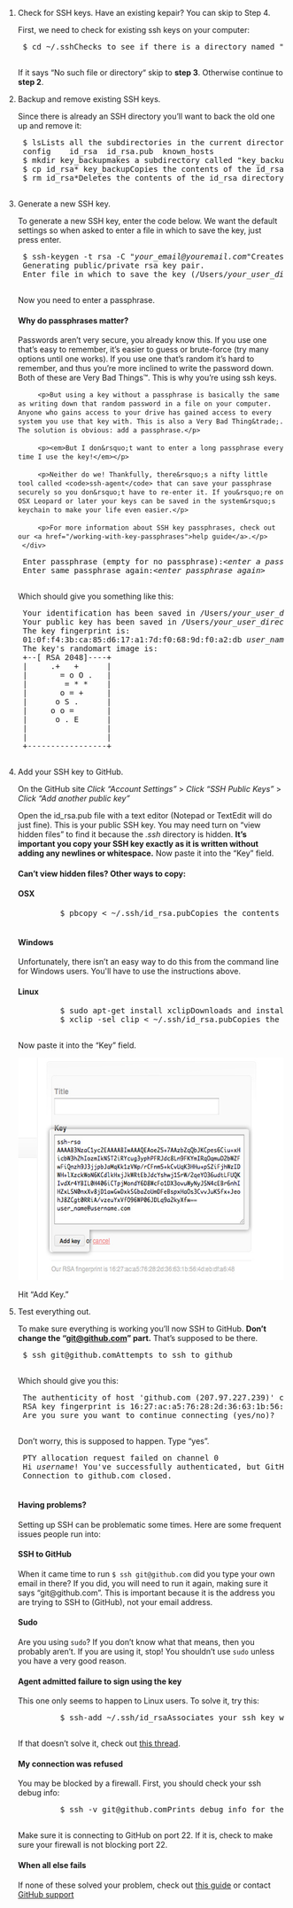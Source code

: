 
1. <span class="step-title">Check for SSH keys. <span>Have an existing kepair? You can skip to Step 4.</span></span>

	First, we need to check for existing ssh keys on your computer:

	<pre class="terminal bootcamp">
	<span class="codeline">$ cd ~/.ssh<span>Checks to see if there is a directory named ".ssh" in your user directory</span></span>
	</pre>

	If it says &ldquo;No such file or directory&ldquo; skip to __step 3__. Otherwise continue to __step 2__.

2. <span class="step-title">Backup and remove existing SSH keys.</span>

	Since there is already an SSH directory you&rsquo;ll want to back the old one up and remove it:

	<pre class="terminal bootcamp">
	<span class="codeline">$ ls<span>Lists all the subdirectories in the current directory</span></span>
	<span class="bash-output">config	id_rsa	id_rsa.pub	known_hosts</span>
	<span class="codeline">$ mkdir key_backup<span>makes a subdirectory called "key_backup" in the current directory</span></span>
	<span class="codeline">$ cp id_rsa* key_backup<span>Copies the contents of the id_rsa directory into key_backup	 </span></span>
	<span class="codeline">$ rm id_rsa*<span>Deletes the contents of the id_rsa directory</span></span>
	</pre>

3. <span class="step-title">Generate a new SSH key.</span>

	To generate a new SSH key, enter the code below. We want the default settings so when asked to enter a file in which to save the key, just press enter.

	<pre class="terminal bootcamp">
	<span class="codeline">$ ssh-keygen -t rsa -C "<em>your_email@youremail.com</em>"<span>Creates a new ssh key using the provided email</span></span>
	<span class="bash-output">Generating public/private rsa key pair.</span>
	<span class="bash-output">Enter file in which to save the key (/Users/<em>your_user_directory</em>/.ssh/id_rsa):<em>&lt;press enter&gt;</em></span>
	</pre>

	Now you need to enter a passphrase.

	<div class="more-info">
		<h4 class="compressed">Why do passphrases matter?</h4>
		<div class="more-content">
			<p>Passwords aren&rsquo;t very secure, you already know this. If you use one that&rsquo;s easy to remember, it&rsquo;s easier to guess or brute-force (try many options until one works). If you use one that&rsquo;s random it&rsquo;s hard to remember, and thus you&rsquo;re more inclined to write the password down. Both of these are Very Bad Things&trade;. This is why you&rsquo;re using ssh keys.</p>

			<p>But using a key without a passphrase is basically the same as writing down that random password in a file on your computer. Anyone who gains access to your drive has gained access to every system you use that key with. This is also a Very Bad Thing&trade;. The solution is obvious: add a passphrase.</p>

			<p><em>But I don&rsquo;t want to enter a long passphrase every time I use the key!</em></p>

			<p>Neither do we! Thankfully, there&rsquo;s a nifty little tool called <code>ssh-agent</code> that can save your passphrase securely so you don&rsquo;t have to re-enter it. If you&rsquo;re on OSX Leopard or later your keys can be saved in the system&rsquo;s keychain to make your life even easier.</p>

			<p>For more information about SSH key passphrases, check out our <a href="/working-with-key-passphrases">help guide</a>.</p>
		</div>
	</div>

	<pre class="terminal bootcamp">
	<span class="bash-output">Enter passphrase (empty for no passphrase):<em>&lt;enter a passphrase&gt;</em></span>
	<span class="bash-output">Enter same passphrase again:<em>&lt;enter passphrase again&gt;</em></span>
	</pre>

	Which should give you something like this:

	<pre class="terminal bootcamp">
	<span class="bash-output">Your identification has been saved in /Users/<em>your_user_directory</em>/.ssh/id_rsa.</span>
	<span class="bash-output">Your public key has been saved in /Users/<em>your_user_directory</em>/.ssh/id_rsa.pub.</span>
	<span class="bash-output">The key fingerprint is:</span>
	<span class="bash-output">01:0f:f4:3b:ca:85:d6:17:a1:7d:f0:68:9d:f0:a2:db <em>user_name@username.com</em></span>
	<span class="bash-output">The key's randomart image is:</span>
	<span class="bash-output">+--[ RSA 2048]----+</span>
	<span class="bash-output">|&nbsp;&nbsp;&nbsp;&nbsp;&nbsp;.+&nbsp;&nbsp;&nbsp;+&nbsp;&nbsp;&nbsp;&nbsp;&nbsp;&nbsp;|</span>
	<span class="bash-output">|&nbsp;&nbsp;&nbsp;&nbsp;&nbsp;&nbsp;&nbsp;=&nbsp;o&nbsp;O&nbsp;.&nbsp;&nbsp;&nbsp;|</span>
	<span class="bash-output">|&nbsp;&nbsp;&nbsp;&nbsp;&nbsp;&nbsp;&nbsp;&nbsp;=&nbsp;*&nbsp;*&nbsp;&nbsp;&nbsp;&nbsp;|</span>
	<span class="bash-output">|&nbsp;&nbsp;&nbsp;&nbsp;&nbsp;&nbsp;&nbsp;o&nbsp;=&nbsp;+&nbsp;&nbsp;&nbsp;&nbsp;&nbsp;|</span>
	<span class="bash-output">|&nbsp;&nbsp;&nbsp;&nbsp;&nbsp;&nbsp;o&nbsp;S&nbsp;.&nbsp;&nbsp;&nbsp;&nbsp;&nbsp;&nbsp;|</span>
	<span class="bash-output">|&nbsp;&nbsp;&nbsp;&nbsp;&nbsp;o&nbsp;o&nbsp;=&nbsp;&nbsp;&nbsp;&nbsp;&nbsp;&nbsp;&nbsp;|</span>
	<span class="bash-output">|&nbsp;&nbsp;&nbsp;&nbsp;&nbsp;&nbsp;o&nbsp;.&nbsp;E&nbsp;&nbsp;&nbsp;&nbsp;&nbsp;&nbsp;|</span>
	<span class="bash-output">|&nbsp;&nbsp;&nbsp;&nbsp;&nbsp;&nbsp;&nbsp;&nbsp;&nbsp;&nbsp;&nbsp;&nbsp;&nbsp;&nbsp;&nbsp;&nbsp;&nbsp;|</span>
	<span class="bash-output">|&nbsp;&nbsp;&nbsp;&nbsp;&nbsp;&nbsp;&nbsp;&nbsp;&nbsp;&nbsp;&nbsp;&nbsp;&nbsp;&nbsp;&nbsp;&nbsp;&nbsp;|</span>
	<span class="bash-output">+-----------------+</span>
	</pre>

4. <span class="step-title">Add your SSH key to GitHub.</span>

	On the GitHub site _Click &ldquo;Account Settings&rdquo;_ &gt; _Click &ldquo;SSH Public Keys&rdquo;_ &gt; _Click &ldquo;Add another public key&rdquo;_

	Open the id_rsa.pub file with a text editor (Notepad or TextEdit will do just fine). This is your public SSH key. You may need turn on &ldquo;view hidden files&rdquo; to find it because the <em>.ssh</em> directory is hidden. __It&rsquo;s important you copy your SSH key exactly as it is written without adding any newlines or whitespace.__ Now paste it into the &ldquo;Key&rdquo; field.

	<div class="more-info">
		<h4 class="compressed">Can&rsquo;t view hidden files? Other ways to copy:</h4>
		<div class="more-content">
			<h4>OSX</h4>
			<pre class="terminal bootcamp">
			<span class="codeline">$ pbcopy &lt; ~/.ssh/id_rsa.pub<span>Copies the contents of the id_rsa.pub file to your clipboard</span></span>
			</pre>
			<h4>Windows</h4>
			<p>Unfortunately, there isn&rsquo;t an easy way to do this from the command line for Windows users. You'll have to use the instructions above.</p>
			<h4>Linux</h4>
			<pre class="terminal bootcamp">
			<span class="codeline">$ sudo apt-get install xclip<span>Downloads and installs xclip</span></span>
			<span class="codeline">$ xclip -sel clip &lt; ~/.ssh/id_rsa.pub<span>Copies the contents of the id_rsa.pub file to your clipboard</span></span>
			</pre>
		</div>
	</div>

	Now paste it into the &ldquo;Key&rdquo; field.

	<img src="/images/bootcamp/bootcamp_1_ssh.jpg" width="558" height="402" alt="Paste your SSH Key" />

	Hit &ldquo;Add Key.&rdquo;

5. <span class="step-title">Test everything out.</span>

	To make sure everything is working you&rsquo;ll now SSH to GitHub. <strong>Don&rsquo;t change the &ldquo;git@github.com&rdquo; part.</strong> That&rsquo;s supposed to be there.

	<pre class="terminal bootcamp">
	<span class="codeline">$ ssh git@github.com<span>Attempts to ssh to github</span></span>
	</pre>

	Which should give you this:

	<pre class="terminal bootcamp">
	<span class="bash-output">The authenticity of host 'github.com (207.97.227.239)' can't be established.</span>
	<span class="bash-output">RSA key fingerprint is 16:27:ac:a5:76:28:2d:36:63:1b:56:4d:eb:df:a6:48.</span>
	<span class="bash-output">Are you sure you want to continue connecting (yes/no)?</span>
	</pre>

	Don&rsquo;t worry, this is supposed to happen. Type &ldquo;yes&rdquo;.

	<pre class="terminal bootcamp">
	<span class="bash-output">PTY allocation request failed on channel 0</span>
	<span class="bash-output">Hi <em>username</em>! You've successfully authenticated, but GitHub does not provide shell access.</span>
	<span class="bash-output">Connection to github.com closed.</span>
	</pre>

	<div class="more-info">
		<h4 class="compressed">Having problems?</h4>
		<div class="more-content">
			<p>Setting up SSH can be problematic some times. Here are some frequent issues people run into:</p>
			<h4>SSH to GitHub</h4>
			<p>When it came time to run <code>$ ssh git@github.com</code> did you type your own email in there? If you did, you will need to run it again, making sure it says &ldquo;git@github.com&rdquo;. This is important because it is the address you are trying to SSH to (GitHub), not your email address.</p>
			<h4>Sudo</h4>
			<p>Are you using <code>sudo</code>? If you don&rsquo;t know what that means, then you probably aren&rsquo;t. If you are using it, stop! You shouldn&rsquo;t use <code>sudo</code> unless you have a very good reason.</p>
			<h4>Agent admitted failure to sign using the key</h4>
			<p>This one only seems to happen to Linux users. To solve it, try this:</p>
			<pre class="terminal bootcamp">
			<span class="codeline">$ ssh-add ~/.ssh/id_rsa<span>Associates your ssh key with ssh-agent</span></span>
			</pre>
			<p>If that doesn&rsquo;t solve it, check out <a href="https://bugs.launchpad.net/ubuntu/+source/gnome-keyring/+bug/201786">this thread</a>.</p>
			<h4>My connection was refused</h4>
			<p>You may be blocked by a firewall. First, you should check your ssh debug info:</p>
			<pre class="terminal bootcamp">
			<span class="codeline">$ ssh -v git@github.com<span>Prints debug info for the git@github.com SSH connection</span></span>
			</pre>
			<p>Make sure it is connecting to GitHub on port 22. If it is, check to make sure your firewall is not blocking port 22.</p>
			<h4>When all else fails</h4>
			<p>If none of these solved your problem, check out <a href="/troubleshooting-ssh">this guide</a> or contact <a href="http://support.github.com/">GitHub support</a></p>
		</div>
	</div>